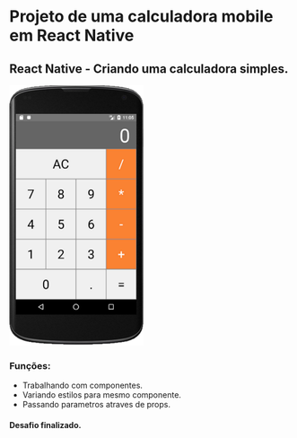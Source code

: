 # Projeto de uma calculadora mobile em React Native

## React Native - Criando uma calculadora simples.

![Tela01](https://github.com/fabioindaiatuba/calculadora-react/blob/master/snapshots/snapshot01.png)

### Funções:
* Trabalhando com componentes.
* Variando estilos para mesmo componente.
* Passando parametros atraves de props.

#### Desafio finalizado.
